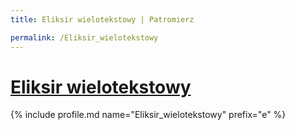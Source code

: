 ```yaml
---
title: Eliksir wielotekstowy | Patromierz

permalink: /Eliksir_wielotekstowy
---
```


# [Eliksir wielotekstowy](https://patronite.pl/Eliksir_wielotekstowy)

{% include profile.md name="Eliksir_wielotekstowy" prefix="e" %}
